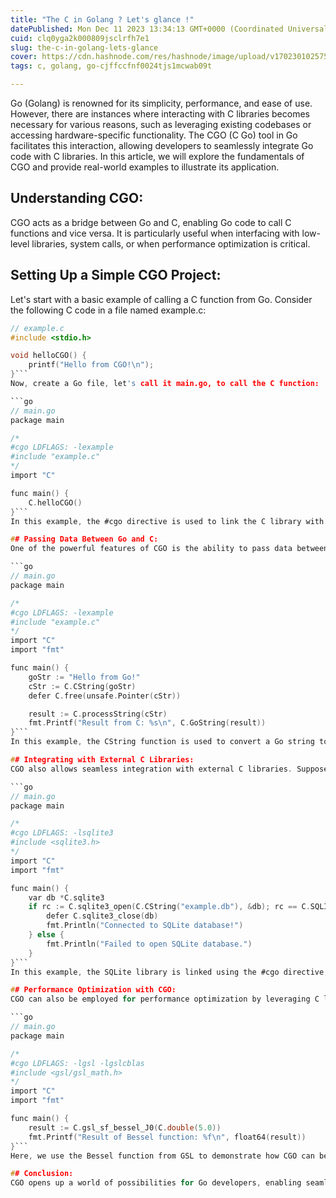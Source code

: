 ```yaml
---
title: "The C in Golang ? Let's glance !"
datePublished: Mon Dec 11 2023 13:34:13 GMT+0000 (Coordinated Universal Time)
cuid: clq0yga2k000809jsclrfh7e1
slug: the-c-in-golang-lets-glance
cover: https://cdn.hashnode.com/res/hashnode/image/upload/v1702301025753/f0671959-5929-485b-b063-7e9139a4c422.jpeg
tags: c, golang, go-cjffccfnf0024tjs1mcwab09t

---
```



Go (Golang) is renowned for its simplicity, performance, and ease of use. However, there are instances where interacting with C libraries becomes necessary for various reasons, such as leveraging existing codebases or accessing hardware-specific functionality. The CGO (C Go) tool in Go facilitates this interaction, allowing developers to seamlessly integrate Go code with C libraries. In this article, we will explore the fundamentals of CGO and provide real-world examples to illustrate its application.

## Understanding CGO:
CGO acts as a bridge between Go and C, enabling Go code to call C functions and vice versa. It is particularly useful when interfacing with low-level libraries, system calls, or when performance optimization is critical.

## Setting Up a Simple CGO Project:
Let's start with a basic example of calling a C function from Go. Consider the following C code in a file named example.c:

```c
// example.c
#include <stdio.h>

void helloCGO() {
    printf("Hello from CGO!\n");
}```
Now, create a Go file, let's call it main.go, to call the C function:

```go
// main.go
package main

/*
#cgo LDFLAGS: -lexample
#include "example.c"
*/
import "C"

func main() {
    C.helloCGO()
}```
In this example, the #cgo directive is used to link the C library with the Go code. The helloCGO function from the C code is then called from the Go main function.

## Passing Data Between Go and C:
One of the powerful features of CGO is the ability to pass data between Go and C seamlessly. Consider the following example where we pass a string from Go to a C function and receive the result back:

```go
// main.go
package main

/*
#cgo LDFLAGS: -lexample
#include "example.c"
*/
import "C"
import "fmt"

func main() {
    goStr := "Hello from Go!"
    cStr := C.CString(goStr)
    defer C.free(unsafe.Pointer(cStr))

    result := C.processString(cStr)
    fmt.Printf("Result from C: %s\n", C.GoString(result))
}```
In this example, the CString function is used to convert a Go string to a C string, and GoString is used to convert a C string back to a Go string. The processString C function receives the C string, performs some processing, and returns the result.

## Integrating with External C Libraries:
CGO also allows seamless integration with external C libraries. Suppose we want to use the popular SQLite database in our Go application. We can leverage CGO to interface with SQLite:

```go
// main.go
package main

/*
#cgo LDFLAGS: -lsqlite3
#include <sqlite3.h>
*/
import "C"
import "fmt"

func main() {
    var db *C.sqlite3
    if rc := C.sqlite3_open(C.CString("example.db"), &db); rc == C.SQLITE_OK {
        defer C.sqlite3_close(db)
        fmt.Println("Connected to SQLite database!")
    } else {
        fmt.Println("Failed to open SQLite database.")
    }
}```
In this example, the SQLite library is linked using the #cgo directive, and Go code interfaces with SQLite through the C functions provided by the library.

## Performance Optimization with CGO:
CGO can also be employed for performance optimization by leveraging C libraries for computationally intensive tasks. For example, integrating the GNU Scientific Library (GSL) for advanced mathematical operations:

```go
// main.go
package main

/*
#cgo LDFLAGS: -lgsl -lgslcblas
#include <gsl/gsl_math.h>
*/
import "C"
import "fmt"

func main() {
    result := C.gsl_sf_bessel_J0(C.double(5.0))
    fmt.Printf("Result of Bessel function: %f\n", float64(result))
}```
Here, we use the Bessel function from GSL to demonstrate how CGO can be utilized for numerical computations.

## Conclusion:
CGO opens up a world of possibilities for Go developers, enabling seamless integration with C libraries and facilitating tasks that require low-level system interaction or performance optimization. The real-world examples provided here showcase the versatility and power of CGO in various scenarios. As you embark on incorporating CGO into your projects, keep in mind its potential for enhancing performance, leveraging existing C codebases, and accessing hardware-specific functionality, making it a valuable tool in the Go developer's toolkit.